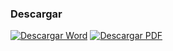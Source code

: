 
### Descargar

<a href="#"><img src="../imagenes/icono-word.png" alt="Descargar Word"></a> <a href="reglamento-ejercicio-actividades-comerciales.pdf"><img src="../imagenes/icono-pdf.png" alt="Descargar PDF"></a>
